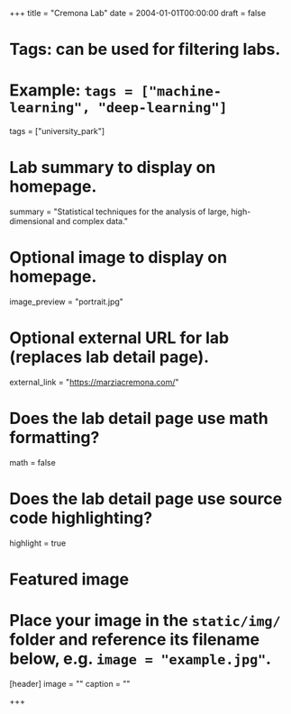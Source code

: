 +++
title = "Cremona Lab"
date = 2004-01-01T00:00:00
draft = false

# Tags: can be used for filtering labs.
# Example: `tags = ["machine-learning", "deep-learning"]`
tags = ["university_park"]

# Lab summary to display on homepage.
summary = "Statistical techniques for the analysis of large, high-dimensional and complex data."

# Optional image to display on homepage.
image_preview = "portrait.jpg"

# Optional external URL for lab (replaces lab detail page).
external_link = "https://marziacremona.com/"

# Does the lab detail page use math formatting?
math = false

# Does the lab detail page use source code highlighting?
highlight = true

# Featured image
# Place your image in the `static/img/` folder and reference its filename below, e.g. `image = "example.jpg"`.
[header]
image = ""
caption = ""

+++
